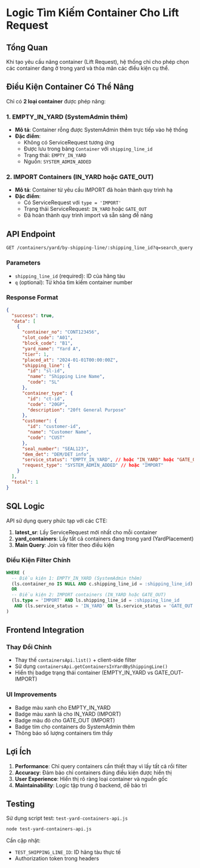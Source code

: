 # Logic Tìm Kiếm Container Cho Lift Request

## Tổng Quan

Khi tạo yêu cầu nâng container (Lift Request), hệ thống chỉ cho phép chọn các container đang ở trong yard và thỏa mãn các điều kiện cụ thể.

## Điều Kiện Container Có Thể Nâng

Chỉ có **2 loại container** được phép nâng:

### 1. EMPTY_IN_YARD (SystemAdmin thêm)
- **Mô tả**: Container rỗng được SystemAdmin thêm trực tiếp vào hệ thống
- **Đặc điểm**:
  - Không có ServiceRequest tương ứng
  - Được lưu trong bảng `Container` với `shipping_line_id`
  - Trạng thái: `EMPTY_IN_YARD`
  - Nguồn: `SYSTEM_ADMIN_ADDED`

### 2. IMPORT Containers (IN_YARD hoặc GATE_OUT)
- **Mô tả**: Container từ yêu cầu IMPORT đã hoàn thành quy trình hạ
- **Đặc điểm**:
  - Có ServiceRequest với `type = 'IMPORT'`
  - Trạng thái ServiceRequest: `IN_YARD` hoặc `GATE_OUT`
  - Đã hoàn thành quy trình import và sẵn sàng để nâng

## API Endpoint

```
GET /containers/yard/by-shipping-line/:shipping_line_id?q=search_query
```

### Parameters
- `shipping_line_id` (required): ID của hãng tàu
- `q` (optional): Từ khóa tìm kiếm container number

### Response Format
```json
{
  "success": true,
  "data": [
    {
      "container_no": "CONT123456",
      "slot_code": "A01",
      "block_code": "B1",
      "yard_name": "Yard A",
      "tier": 1,
      "placed_at": "2024-01-01T00:00:00Z",
      "shipping_line": {
        "id": "sl-id",
        "name": "Shipping Line Name",
        "code": "SL"
      },
      "container_type": {
        "id": "ct-id",
        "code": "20GP",
        "description": "20ft General Purpose"
      },
      "customer": {
        "id": "customer-id",
        "name": "Customer Name",
        "code": "CUST"
      },
      "seal_number": "SEAL123",
      "dem_det": "DEM/DET info",
      "service_status": "EMPTY_IN_YARD", // hoặc "IN_YARD" hoặc "GATE_OUT"
      "request_type": "SYSTEM_ADMIN_ADDED" // hoặc "IMPORT"
    }
  ],
  "total": 1
}
```

## SQL Logic

API sử dụng query phức tạp với các CTE:

1. **latest_sr**: Lấy ServiceRequest mới nhất cho mỗi container
2. **yard_containers**: Lấy tất cả containers đang trong yard (YardPlacement)
3. **Main Query**: Join và filter theo điều kiện

### Điều Kiện Filter Chính

```sql
WHERE (
  -- Điều kiện 1: EMPTY_IN_YARD (SystemAdmin thêm)
  (ls.container_no IS NULL AND c.shipping_line_id = :shipping_line_id)
  OR
  -- Điều kiện 2: IMPORT containers (IN_YARD hoặc GATE_OUT)
  (ls.type = 'IMPORT' AND ls.shipping_line_id = :shipping_line_id 
   AND (ls.service_status = 'IN_YARD' OR ls.service_status = 'GATE_OUT'))
)
```

## Frontend Integration

### Thay Đổi Chính
- Thay thế `containersApi.list()` + client-side filter
- Sử dụng `containersApi.getContainersInYardByShippingLine()`
- Hiển thị badge trạng thái container (EMPTY_IN_YARD vs GATE_OUT-IMPORT)

### UI Improvements
- Badge màu xanh cho EMPTY_IN_YARD
- Badge màu xanh lá cho IN_YARD (IMPORT)
- Badge màu đỏ cho GATE_OUT (IMPORT)
- Badge tím cho containers do SystemAdmin thêm
- Thông báo số lượng containers tìm thấy

## Lợi Ích

1. **Performance**: Chỉ query containers cần thiết thay vì lấy tất cả rồi filter
2. **Accuracy**: Đảm bảo chỉ containers đúng điều kiện được hiển thị
3. **User Experience**: Hiển thị rõ ràng loại container và nguồn gốc
4. **Maintainability**: Logic tập trung ở backend, dễ bảo trì

## Testing

Sử dụng script test: `test-yard-containers-api.js`

```bash
node test-yard-containers-api.js
```

Cần cập nhật:
- `TEST_SHIPPING_LINE_ID`: ID hãng tàu thực tế
- Authorization token trong headers
